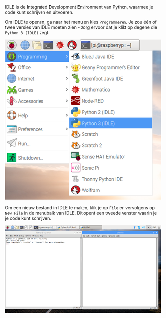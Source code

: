 IDLE is de **I**ntegrated **D**eve**l**opment **E**nvironment van Python, waarmee je code kunt schrijven en uitvoeren.

Om IDLE te openen, ga naar het menu en kies `Programmeren`. Je zou één of twee versies van IDLE moeten zien - zorg ervoor dat je klikt op degene die `Python 3 (IDLE)` zegt.

![IDLE wordt geopend](images/opening-idle.png)

Om een nieuw bestand in IDLE te maken, klik je op `File` en vervolgens op `New File` in de menubalk van IDLE. Dit opent een tweede venster waarin je je code kunt schrijven.


![Nieuw venster](images/new-window.png)


